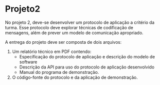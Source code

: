 # Projeto2

No projeto 2, deve-se desenvolver um protocolo de aplicação a critério da turma. Esse protocolo deve explorar técnicas de codificação de mensagens, além de prever um modelo de comunicação apropriado.

A entrega do projeto deve ser composta de dois arquivos:
1. Um relatório técnico em PDF contendo:
   * Especificação do protocolo de aplicação e descrição do modelo de software
   * Descrição da API para uso do protocolo de aplicação desenvolvido
   * Manual do programa de demonstração.
1. O código-fonte do protocolo e da aplicação de demonstração.
